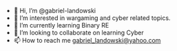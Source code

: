 - 👋 Hi, I’m @gabriel-landowski
- 👀 I’m interested in wargaming and cyber related topics.
- 🌱 I’m currently learning Binary RE
- 💞️ I’m looking to collaborate on learning Cyber
- 📫 How to reach me gabriel_landowski@yahoo.com
